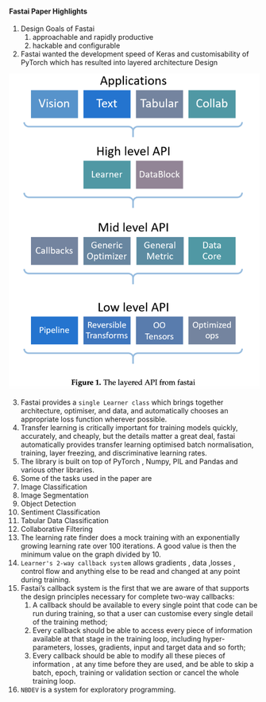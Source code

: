 
#### Fastai Paper Highlights

1. Design Goals of Fastai
   1. approachable and rapidly productive
   2. hackable and configurable
2. Fastai wanted the development speed of Keras and customisability of PyTorch which has resulted into layered architecture Design

![Fastai Architecture](FastaiPaper-image-1.png)


3. Fastai provides a `single Learner class` which brings together architecture, optimiser, and data, and automatically chooses an appropriate loss function wherever possible.
4. Transfer learning is critically important for training models quickly, accurately, and cheaply, but the details matter a great deal,  fastai automatically provides transfer learning optimised batch normalisation, training, layer freezing, and discriminative learning rates.
5. The library is built on top of PyTorch , Numpy, PIL and Pandas and various other libraries.
6. Some of the tasks used in the paper are 
  1. Image Classification
  2. Image Segmentation
  3. Object Detection
  4. Sentiment Classification
  5. Tabular Data Classification
  6. Collaborative Filtering
7. The learning rate finder does a mock training with an exponentially growing learning rate over 100 iterations. A good value is then the minimum value on the graph divided by 10.
8. `Learner's 2-way callback system` allows gradients , data ,losses , control flow and anything else to be read and changed at any point during training.
9. Fastai’s callback system is the first that we are aware of that supports the design principles necessary for complete two-way callbacks:
   1. A callback should be available to every single point that code can be run during training, so that a user can customise every single detail of the training method;
   2. Every callback should be able to access every piece of information available at that stage in the training loop, including hyper-parameters, losses, gradients, input and target data and so forth;
   3. Every callback should be able to modify all these pieces of information , at any time before they are used, and be able to skip a batch, epoch, training or validation section or cancel the whole training loop.
10. `NBDEV` is a system for exploratory programming.